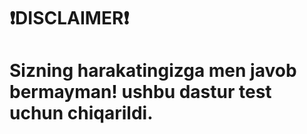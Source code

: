 # ❗️DISCLAIMER❗️

# Sizning harakatingizga men javob bermayman! ushbu dastur test uchun chiqarildi.
